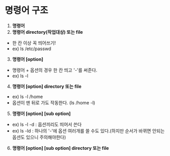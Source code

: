 # 명령어 구조
1. **명령어**
2. **명령어 directory(작업대상) 또는 file**
  * 한 칸 이상 꼭 띄어쓰기!
  * ex) ls /etc/passwd
3. **명령어 [option]**
  * 명령어 + 옵션의 경우 한 칸 띄고 '-'를 써준다.
  * ex) ls -l
4. **명령어 [option] directory 또는 file**
  * ex) ls -l /home
  * 옵션이 맨 뒤로 가도 작동한다. (ls /home -l)
5. **명령어 [option] [sub option]**
  * ex) ls -l -d : 옵션끼리도 띄어서 쓴다
  * ex) ls -ld : 하나의 '-'에 옵션 여러개를 쓸 수도 있다.(하지만 순서가 바뀌면 안되는 옵션도 있으니 주의해야한다)
6. **명령어 [option] [sub option] directory 또는 file**
